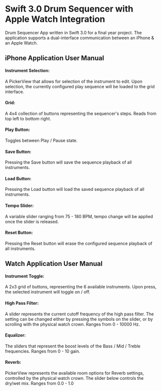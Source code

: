 # Swift 3.0 Drum Sequencer with Apple Watch Integration

Drum Sequencer App written in Swift 3.0 for a final year project. The application supports a dual-interface communication
between an iPhone & an Apple Watch. 

## iPhone Application User Manual

#### Instrument Selection: 
A PickerView that allows for selection of the instrument to edit. Upon selection, the currently configured
play sequence will be loaded to the grid interface.

#### Grid: 
A 4x4 collection of buttons representing the sequencer's steps. Reads from top left to bottom right.

#### Play Button: 
Toggles between Play / Pause state.

#### Save Button: 
Pressing the Save button will save the sequence playback of all instruments.

#### Load Button: 
Pressing the Load button will load the saved sequence playback of all instruments.

#### Tempo Slider: 
A variable slider ranging from 75 - 180 BPM, tempo change will be applied once the slider is released.


#### Reset Button:
Pressing the Reset button will erase the configured sequence playback of all instruments.


## Watch Application User Manual

#### Instrument Toggle:
A 2x3 grid of buttons, representing the 6 available instruments. Upon press, the selected instrument will toggle on / off.

#### High Pass Filter:
A slider represents the current cutoff frequency of the high pass filter. The setting can be changed either by pressing the 
symbols on the slider, or by scrolling with the physical watch crown. Ranges from 0 - 10000 Hz.

#### Equalizer:
The sliders that represent the boost levels of the Bass / Mid / Treble frequencies. Ranges from 0 - 10 gain.

#### Reverb:
PickerView represents the available room options for Reverb settings, controlled by the physical watch crown. The slider below
controls the dry/wet mix. Ranges from 0.0 - 1.0

